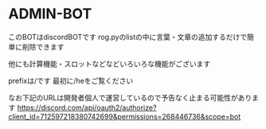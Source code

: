 # ADMIN-BOT
このBOTはdiscordBOTです
rog.pyのlistの中に言葉・文章の追加するだけで簡単に削除できます

他にも計算機能・スロットなどなどいろいろな機能がございます

prefixは/です
最初に/heをご覧ください

なお下記のURLは開発者個人で運営しているので予告なく止まる可能性があります
https://discord.com/api/oauth2/authorize?client_id=712597218380742699&permissions=268446736&scope=bot
